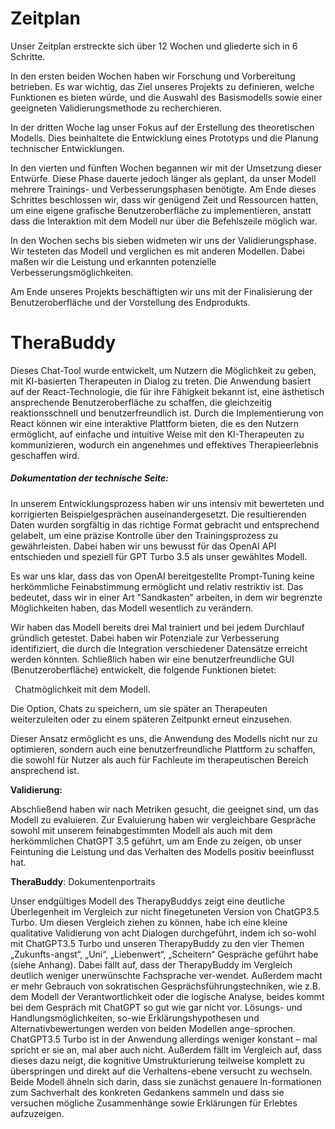 # Zeitplan
Unser Zeitplan erstreckte sich über 12 Wochen und gliederte sich in 6 Schritte.

In den ersten beiden Wochen haben wir Forschung und Vorbereitung betrieben. Es war wichtig, das Ziel unseres Projekts zu definieren, welche Funktionen es bieten würde, und die Auswahl des Basismodells sowie einer geeigneten Validierungsmethode zu recherchieren.

In der dritten Woche lag unser Fokus auf der Erstellung des theoretischen Modells. Dies beinhaltete die Entwicklung eines Prototyps und die Planung technischer Entwicklungen.

In den vierten und fünften Wochen begannen wir mit der Umsetzung dieser Entwürfe. Diese Phase dauerte jedoch länger als geplant, da unser Modell mehrere Trainings- und Verbesserungsphasen benötigte. Am Ende dieses Schrittes beschlossen wir, dass wir genügend Zeit und Ressourcen hatten, um eine eigene grafische Benutzeroberfläche zu implementieren, anstatt dass die Interaktion mit dem Modell nur über die Befehlszeile möglich war.

In den Wochen sechs bis sieben widmeten wir uns der Validierungsphase. Wir testeten das Modell und verglichen es mit anderen Modellen. Dabei maßen wir die Leistung und erkannten potenzielle Verbesserungsmöglichkeiten.

Am Ende unseres Projekts beschäftigten wir uns mit der Finalisierung der Benutzeroberfläche und der Vorstellung des Endprodukts.

# TheraBuddy

Dieses Chat-Tool wurde entwickelt, um Nutzern die Möglichkeit zu geben,  mit KI-basierten Therapeuten in Dialog zu treten. Die Anwendung basiert  auf der React-Technologie, die für ihre Fähigkeit bekannt ist, eine  ästhetisch ansprechende Benutzeroberfläche zu schaffen, die gleichzeitig  reaktionsschnell und benutzerfreundlich ist. Durch die Implementierung  von React können wir eine interaktive Plattform bieten, die es den  Nutzern ermöglicht, auf einfache und intuitive Weise mit den  KI-Therapeuten zu kommunizieren, wodurch ein angenehmes und effektives  Therapieerlebnis geschaffen wird.




##### **Dokumentation der technische Seite:**
In unserem Entwicklungsprozess haben wir uns intensiv mit bewerteten und korrigierten Beispielgesprächen auseinandergesetzt. Die resultierenden Daten wurden sorgfältig in das richtige Format gebracht und entsprechend gelabelt, um eine präzise Kontrolle über den Trainingsprozess zu gewährleisten. Dabei haben wir uns bewusst für das OpenAI API entschieden und speziell für GPT Turbo 3.5 als unser gewähltes Modell.

Es war uns klar, dass das von OpenAI bereitgestellte Prompt-Tuning keine herkömmliche Feinabstimmung ermöglicht und relativ restriktiv ist. Das bedeutet, dass wir in einer Art "Sandkasten" arbeiten, in dem wir begrenzte Möglichkeiten haben, das Modell wesentlich zu verändern.

Wir haben das Modell bereits drei Mal trainiert und bei jedem Durchlauf gründlich getestet. Dabei haben wir Potenziale zur Verbesserung identifiziert, die durch die Integration verschiedener Datensätze erreicht werden könnten. Schließlich haben wir eine benutzerfreundliche GUI (Benutzeroberfläche) entwickelt, die folgende Funktionen bietet:

` `Chatmöglichkeit mit dem Modell.



Die Option, Chats zu speichern, um sie später an Therapeuten weiterzuleiten oder zu einem späteren Zeitpunkt erneut einzusehen.




Dieser Ansatz ermöglicht es uns, die Anwendung des Modells nicht nur zu optimieren, sondern auch eine benutzerfreundliche Plattform zu schaffen, die sowohl für Nutzer als auch für Fachleute im therapeutischen Bereich ansprechend ist.



**Validierung:** 

Abschließend haben wir nach Metriken gesucht, die geeignet sind, um das Modell zu evaluieren. Zur Evaluierung haben wir vergleichbare Gespräche sowohl mit unserem feinabgestimmten Modell als auch mit dem herkömmlichen ChatGPT 3.5 geführt, um am Ende zu zeigen, ob unser Feintuning die Leistung und das Verhalten des Modells positiv beeinflusst hat.



**TheraBuddy**: Dokumentenportraits

Unser endgültiges Modell des TherapyBuddys zeigt eine deutliche Überlegenheit im Vergleich zur nicht finegetuneten Version von ChatGP3.5 Turbo. Um diesen Vergleich ziehen zu können, habe ich eine kleine qualitative Validierung von acht Dialogen durchgeführt, indem ich so-wohl mit ChatGPT3.5 Turbo und unseren TherapyBuddy zu den vier Themen „Zukunfts-angst“, „Uni“, „Liebenwert“, „Scheitern“ Gespräche geführt habe (siehe Anhang). Dabei fällt auf, dass der TherapyBuddy im Vergleich deutlich weniger unerwünschte Fachsprache ver-wendet. Außerdem macht er mehr Gebrauch von sokratischen Gesprächsführungstechniken, wie z.B. dem Modell der Verantwortlichkeit oder die logische Analyse, beides kommt bei dem Gespräch mit ChatGPT so gut wie gar nicht vor. Lösungs- und Handlungsmöglichkeiten, so-wie Erklärungshypothesen und Alternativbewertungen werden von beiden Modellen ange-sprochen. ChatGPT3.5 Turbo ist in der Anwendung allerdings weniger konstant – mal spricht er sie an, mal aber auch nicht. Außerdem fällt im Vergleich auf, dass dieses dazu neigt, die kognitive Umstrukturierung teilweise komplett zu überspringen und direkt auf die Verhaltens-ebene versucht zu wechseln. Beide Modell ähneln sich darin, dass sie zunächst genauere In-formationen zum Sachverhalt des konkreten Gedankens sammeln und dass sie versuchen mögliche Zusammenhänge sowie Erklärungen für Erlebtes aufzuzeigen.








